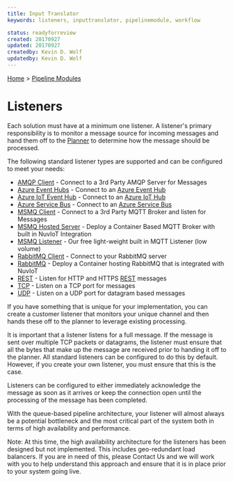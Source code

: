 ```yaml
---
title: Input Translator
keywords: listeners, inputtranslator, pipelinemodule, workflow

status: readyforreview
created: 20170927
updated: 20170927
createdby: Kevin D. Wolf
updatedby: Kevin D. Wolf
---
```

[Home](../Index.md) > [Pipeline Modules](Index.md)

# Listeners

Each solution must have at a minimum one listener.  A listener's primary responsibility is to monitor a message source for incoming messages
and hand them off to the [Planner](Planner.md) to determine how the message should be processed.

The following standard listener types are supported and can be configured to meet your needs:
* [AMQP Client](./Listeners/AMQPClient.md) - Connect to a 3rd Party AMQP Server for Messages
* [Azure Event Hubs](./Listeners/AzureEventHubs.md) - Connect to an [Azure Event Hub](https://azure.microsoft.com/en-us/services/event-hubs/)
* [Azure IoT Event Hub](./Listeners/AzureIoTHub.md) - Connect to an [Azure IoT Hub](https://azure.microsoft.com/en-us/services/iot-hub/)
* [Azure Service Bus](./Listeners/AzureServiceBus.md) - Connect to an [Azure Service Bus](https://azure.microsoft.com/en-us/services/service-bus/) 
* [MSMQ Client](./Listeners/MSMQClient.md) - Connect to a 3rd Party MQTT Broker and listen for Messages
* [MSMQ Hosted Server](./Listeners/MSMQHostedServer.md) - Deploy a Container Based MQTT Broker with built in NuvIoT Integration
* [MSMQ Listener](./Listeners/MSMQListener.md) - Our free light-weight built in MQTT Listener (low volume)
* [RabbitMQ Client](./Listeners/RabbitMQClient.md) - Connect to your RabbitMQ server
* [RabbitMQ](./Listeners/RabbitMQ.md) - Deploy a Container hosting RabbitMQ that is integrated with NuvIoT
* [REST](./Listeners/Rest.md) - Listen for HTTP and HTTPS [REST](https://en.wikipedia.org/wiki/Representational_state_transfer) messages
* [TCP](./Listeners/TCP.md) - Listen on a TCP port for messages
* [UDP](./Listeners/UDP.md) - Listen on a UDP port for datagram based messages

If you have something that is unique for your implementation, you can create a customer listener that monitors your unique channel
and then hands these off to the planner to leverage existing processing.

It is important that a listener listens for a full message.  If the message is sent over multiple TCP packets or datagrams,
the listener must ensure that all the bytes that make up the message are received prior to handing it off to the planner.  All standard listeners 
can be configured to do this by default.  However, if you create your own listener, you must ensure that this is the case.

Listeners can be configured to either immediately acknowledge the message as soon as it arrives or keep the connection
open until the processing of the message has been completed.

With the queue-based pipeline architecture, your listener will almost always be a potential bottleneck and the most critical part of the system 
both in terms of high availability and performance.

Note:  At this time, the high availability architecture for the listeners has been designed but not implemented.  This includes
geo-redundant load balancers.  If you are in need of this, please Contact Us and we will work with you to help understand this approach and ensure that it is in place prior to your system going live.
